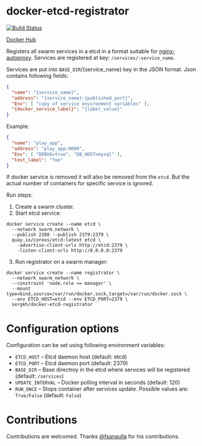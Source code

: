 # docker-etcd-registrator

[![Build Status](https://travis-ci.org/sergkh/docker-etcd-registrator.svg?branch=master)](https://travis-ci.org/sergkh/docker-etcd-registrator)

[Docker Hub](https://hub.docker.com/r/sergkh/docker-etcd-registrator/)

Registers all swarm services in a etcd in a format suitable for [nginx-autoproxy](https://hub.docker.com/r/sergkh/nginx-autoproxy/). Services are registered at key: `/services/:service_name`.

Services are put into `BASE_DIR`/{service_name} key in the JSON format. Json contains following fields:

```json
{
  "name": "{service_name}",
  "address": "{service_name}:{published_port}",
  "Env": [ "copy of service environment variables" ],
  "{docker_service_label}": "{label_value}"
}
```

Example:

```json
{
  "name": "play_app",
  "address": "play_app:9000",
  "Env": [ "DEBUG=true", "DB_HOST=mysql" ],
  "test_label": "foo"
}
```

If docker service is removed it will also be removed from the `etcd`. But the actual number of containers for specific service is ignored.

Run steps:
1. Create a swarm cluster.
2. Start etcd service:
```
docker service create --name etcd \
  --network swarm_network \
  --publish 2380 --publish 2379:2379 \ 
  quay.io/coreos/etcd:latest etcd \
    -advertise-client-urls http://etcd:2379 \
    -listen-client-urls http://0.0.0.0:2379
```

3. Run registrator on a swarm manager:

```
docker service create --name registrator \
  --network swarm_network \
  --constraint 'node.role == manager' \
  --mount type=bind,source=/var/run/docker.sock,target=/var/run/docker.sock \
  --env ETCD_HOST=etcd --env ETCD_PORT=2379 \
  sergkh/docker-etcd-registrator
```

# Configuration options

Configuration can be set using following environment variables:

* `ETCD_HOST` – Etcd daemon host (default: etcd)
* `ETCD_PORT` – Etcd daemon port (default: 2379)
* `BASE_DIR`  – Base directroy in the etcd where services will be registered (default: `/services`)
* `UPDATE_INTERVAL` – Docker polling interval in seconds (default: 120)
* `RUN_ONCE` – Stops container after services update. Possible values are: `True/False` (default: `False`)

# Contributions

Contributions are welcomed. Thanks [@fsanaulla](https://github.com/fsanaulla) for his contributions.

